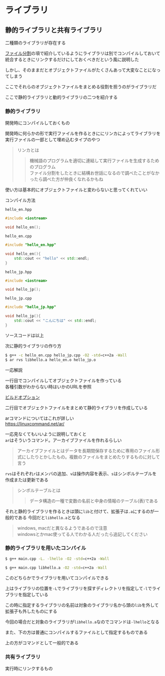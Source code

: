 # ライブラリ

## 静的ライブラリと共有ライブラリ

二種類のライブラリが存在する

[ファイル分割](https://github.com/TNCTRobocon/manuals_markdown/blob/naga/c_plusplus/C_lang/C_lang/column1_filesplit.md)の項で紹介しているようにライブラリは別でコンパイルしておいて統合するときにリンクするだけにしておくべきだという風に説明した

しかし、そのままだとオブジェクトファイルがたくさんあって大変なことになってしまう

ここでそれらのオブジェクトファイルをまとめる役割を担うのがライブラリだ

ここで静的ライブラリと動的ライブラリの二つを紹介する

### 静的ライブラリ

開発時にコンパイルしておくもの

開発時に何らかの形で実行ファイルを作るときににリンカによってライブラリを実行ファイルの一部として埋め込むタイプのやつ

>リンカとは
>>機械語のプログラムを適切に連結して実行ファイルを生成するためのプログラム  
ファイル分割をしたときに結構お世話になるので調べたことがなかったら調べた方が仲良くなれるかもね

使い方は基本的にオブジェクトファイルと変わらないと思ってくれていい

コンパイル方法

`hello_en.hpp`
```cpp
#include <iostream>

void hello_en();
```

`hello_en.cpp`
```cpp
#include "hello_en.hpp"

void hello_en(){
    std::cout << "hello" << std::endl;
}
```

`hello_jp.hpp`
```cpp
#include <iostream>

void hello_jp();
```

`hello_jp.cpp`
```cpp
#include "hello_jp.hpp"

void hello_jp(){
    std::cout << "こんにちは" << std::endl;
}
```

ソースコードは以上

次に静的ライブラリの作り方

```sh
$ g++ -c hello_en.cpp hello_jp.cpp -O2 -std=c++2a -Wall
$ ar rvs libhello.a hello_en.o hello_jp.o
```

一応解説

一行目でコンパイルしてオブジェクトファイルを作っている  
各種引数がわからない時はいかのURLを参照

[ビルドオプション](https://github.com/TNCTRobocon/manuals_markdown/blob/naga/c_plusplus/C_lang/C_lang/column2_build_optioin.md)

二行目でオブジェクトファイルをまとめて静的ライブラリを作成している

arコマンドについてはこれが詳しい  
https://linuxcommand.net/ar/

一応見なくてもいいように説明しておくと  
`ar`はそういうコマンド。アーカイブファイルを作れるらしい

>アーカイブファイルとはデータを長期間保存するために専用のファイル形式にしたりとかしたもの。複数のファイルをまとめたりするものに対して言う

`rvs`はそれぞれ`r`はメンバの追加、`v`は操作内容を表示、`s`はシンボルテーブルを作成または更新である

>シンボルテーブルとは
>>データ構造の一種で変数の名前と中身の情報のテーブル(表)である

それと静的ライブラリを作るときは頭に`lib`と付けて、拡張子は`.a`にするのが一般的である
今回だと`libhello.a`となる

>windows, macだと異なるようであるので注意  
windowsとかmac使ってる人でわかる人だったら追記してください

### 静的ライブラリを用いたコンパイル

```sh
$ g++ main.cpp -L. -lhello -O2 -std=c++2a -Wall
```

```sh
$ g++ main.cpp libhello.a -O2 -std=c++2a -Wall
```

このどちらかでライブラリを用いてコンパイルできる

上はライブラリの位置を`-L`でライブラリを探すディレクトリを指定して`-l`でライブラリを指定している

この時に指定するライブラリの名前は対象のライブラリ名から頭の`lib`を外して拡張子も外したものにする

今回の場合だと対象のライブラリが`libhello.a`なのでコマンドは`-lhello`となる

また、下の方は普通にコンパイルするファイルとして指定するものである

上の方がコマンドとして一般的である

### 共有ライブラリ

実行時にリンクするもの
